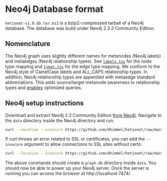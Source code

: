 # Neo4j Database format

`hetionet-v1.0.db.tar.bz2` is a bzip2-compressed tarball of a Neo4j database. The database was build under Neo4j 2.3.3 Community Edition.

## Nomenclature

The Neo4j graph uses slightly different names for metanodes (Neo4j labels) and metaedges (Neo4j relationship types). See [`labels.tsv`](labels.tsv) for the node type mapping and [`types.tsv`](types.tsv) for the edge type mapping. We conform to the Neo4j style of CamelCase labels and ALL_CAPS relationship types. In addition, Neo4j relationship types are appended with metaedge standard abbreviations. This adds source/target metanode awareness to relationship types and [enables](https://thinklab.com/discussion/using-the-neo4j-graph-database-for-hetnets/112#6 "Query Optimization · Using the neo4j graph database for hetnets · Thinklab Discussion in Project Rephetio") optimized queries.

## Neo4j setup instructions

Download and extract Neo4j 2.3 Community Edition [from Neo4j](http://neo4j.com/download/other-releases/ "Neo4j Releases"). Navigate to the `data` directory inside the Neo4j directory and run:

```sh
curl --location --insecure https://github.com/dhimmel/hetionet/raw/master/hetnet/neo4j/hetionet-v1.0.db.tar.bz2 | tar --extract --bzip2
```

If curl throws an error related to SSL or certificates, you can add the `--insecure` argument to allow connections to SSL sites without certs:

```sh
curl --location --insecure https://github.com/dhimmel/hetionet/raw/master/hetnet/neo4j/hetionet-v1.0.db.tar.bz2 | tar --extract --bzip2
```

The above commands should create a `graph.db` directory inside `data`. You should now be able to power up your Neo4j server. Once the server is running you can access the browser at http://localhost:7474/.
